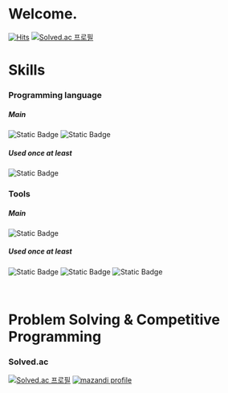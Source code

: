 # Welcome.
[![Hits](https://hits.seeyoufarm.com/api/count/incr/badge.svg?url=https%3A%2F%2Fgithub.com%2FSadorn&count_bg=%23C873E7&title_bg=%236238B6&icon=godotengine.svg&icon_color=%23E4B7B7&title=hits&edge_flat=false)](https://hits.seeyoufarm.com)
[![Solved.ac 프로필](http://mazassumnida.wtf/api/mini/generate_badge?boj=sadorn)](https://solved.ac/sadorn) <br>

# Skills

### Programming language
##### Main
![Static Badge](https://img.shields.io/badge/Python-blue?style=flat-square&logo=python&logoColor=white)
![Static Badge](https://img.shields.io/badge/Java-orange?style=flat-square&logoColor=white)
<br>

##### Used once at least
![Static Badge](https://img.shields.io/badge/GDscript-blue?style=flat-square&logo=Godot%20Engine&logoColor=white)
<br>

### Tools
##### Main
![Static Badge](https://img.shields.io/badge/VS%20code-purple?style=flat-square&logo=Visual%20Studio%20Code&logoColor=white)
<br>
##### Used once at least
![Static Badge](https://img.shields.io/badge/Godot%20Engine-blue?style=flat-square&logo=Godot%20Engine&logoColor=white)
![Static Badge](https://img.shields.io/badge/GitHub-black?style=flat-square&logo=GitHub&logoColor=white)
![Static Badge](https://img.shields.io/badge/Git-red?style=flat-square&logo=Git&logoColor=white)
<br>

<br>

# Problem Solving & Competitive Programming
### Solved.ac
[![Solved.ac 프로필](http://mazassumnida.wtf/api/v2/generate_badge?boj=sadorn)](https://solved.ac/sadorn)
[![mazandi profile](http://mazandi.herokuapp.com/api?handle=sadorn&theme=warm)](https://solved.ac/sadorn) <br>

